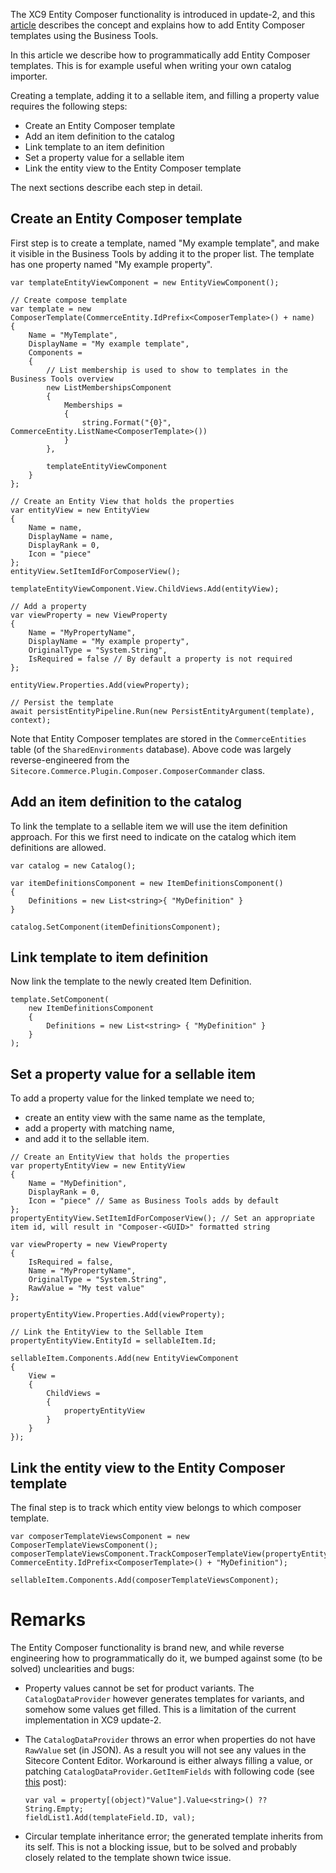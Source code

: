 The XC9 Entity Composer functionality is introduced in update-2, and this [article](https://community.sitecore.net/technical_blogs/b/technical-marketing/posts/experience-commerce-entity-composer) describes the concept and explains how to add Entity Composer templates using the Business Tools.

In this article we describe how to programmatically add Entity Composer templates.
This is for example useful when writing your own catalog importer.

Creating a template, adding it to a sellable item, and filling a property value requires the following steps:

* Create an Entity Composer template
* Add an item definition to the catalog
* Link template to an item definition
* Set a property value for a sellable item
* Link the entity view to the Entity Composer template

The next sections describe each step in detail.

## Create an Entity Composer template
First step is to create a template, named "My example template", and make it visible in the Business Tools by adding it to the proper list.
The template has one property named "My example property".
```
var templateEntityViewComponent = new EntityViewComponent();

// Create compose template
var template = new ComposerTemplate(CommerceEntity.IdPrefix<ComposerTemplate>() + name)
{
    Name = "MyTemplate",
    DisplayName = "My example template",
    Components =
    {
        // List membership is used to show to templates in the Business Tools overview
        new ListMembershipsComponent
        {
            Memberships =
            {
                string.Format("{0}", CommerceEntity.ListName<ComposerTemplate>())
            }
        },

        templateEntityViewComponent
    }
};

// Create an Entity View that holds the properties
var entityView = new EntityView
{
    Name = name,
    DisplayName = name,
    DisplayRank = 0,
    Icon = "piece"
};
entityView.SetItemIdForComposerView();

templateEntityViewComponent.View.ChildViews.Add(entityView);

// Add a property
var viewProperty = new ViewProperty
{
    Name = "MyPropertyName",
    DisplayName = "My example property",
    OriginalType = "System.String",
    IsRequired = false // By default a property is not required
};

entityView.Properties.Add(viewProperty);

// Persist the template
await persistEntityPipeline.Run(new PersistEntityArgument(template), context);
```
Note that Entity Composer templates are stored in the `CommerceEntities` table (of the `SharedEnvironments` database).
Above code was largely reverse-engineered from the `Sitecore.Commerce.Plugin.Composer.ComposerCommander` class.

## Add an item definition to the catalog
To link the template to a sellable item we will use the item definition approach.
For this we first need to indicate on the catalog which item definitions are allowed.
```
var catalog = new Catalog(); 

var itemDefinitionsComponent = new ItemDefinitionsComponent() 
{
    Definitions = new List<string>{ "MyDefinition" }
}

catalog.SetComponent(itemDefinitionsComponent);
```

## Link template to item definition
Now link the template to the newly created Item Definition.
```
template.SetComponent(
    new ItemDefinitionsComponent
    {
        Definitions = new List<string> { "MyDefinition" }
    }
);
```

## Set a property value for a sellable item
To add a property value for the linked template we need to;
- create an entity view with the same name as the template, 
- add a property with matching name, 
- and add it to the sellable item.
```
// Create an EntityView that holds the properties
var propertyEntityView = new EntityView
{
    Name = "MyDefinition",
    DisplayRank = 0,
    Icon = "piece" // Same as Business Tools adds by default
};
propertyEntityView.SetItemIdForComposerView(); // Set an appropriate item id, will result in "Composer-<GUID>" formatted string

var viewProperty = new ViewProperty
{
    IsRequired = false,
    Name = "MyPropertyName",
    OriginalType = "System.String",
    RawValue = "My test value"
};

propertyEntityView.Properties.Add(viewProperty);

// Link the EntityView to the Sellable Item
propertyEntityView.EntityId = sellableItem.Id;

sellableItem.Components.Add(new EntityViewComponent
{
    View = 
    {
        ChildViews =
        {
            propertyEntityView
        }
    }
});
```

## Link the entity view to the Entity Composer template
The final step is to track which entity view belongs to which composer template.
```
var composerTemplateViewsComponent = new ComposerTemplateViewsComponent();
composerTemplateViewsComponent.TrackComposerTemplateView(propertyEntityView.ItemId, CommerceEntity.IdPrefix<ComposerTemplate>() + "MyDefinition");

sellableItem.Components.Add(composerTemplateViewsComponent);
```

# Remarks
The Entity Composer functionality is brand new, and while reverse engineering how to programmatically do it, we bumped against some (to be solved) unclearities and bugs:

- Property values cannot be set for product variants. The `CatalogDataProvider` however generates templates for variants, and somehow some values get filled. This is a limitation of the current implementation in XC9 update-2.

- The `CatalogDataProvider` throws an error when properties do not have `RawValue` set (in JSON). As a result you will not see any values in the Sitecore Content Editor. Workaround is either always filling a value, or patching `CatalogDataProvider.GetItemFields` with following code (see [this](https://sitecore.stackexchange.com/questions/13498/xc9-entity-composer-error-when-rawvalue-is-not-present/13499#13499) post):
    ```
    var val = property[(object)"Value"].Value<string>() ?? String.Empty;
    fieldList1.Add(templateField.ID, val);
    ```

- Circular template inheritance error; the generated template inherits from its self. This is not a blocking issue, but to be solved and probably closely related to the template shown twice issue.